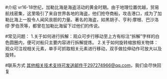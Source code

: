 #介绍
vr16-18世纪，加勒比海是海盗活动的黄金时期。由于地理位置优越，贸易航线密集，这里吸引了来自世界各地的海盗，他们抢夺商船，攻击港口，成为了加勒比海上一股令人闻风丧胆的力量。著名的海盗，如黑胡子、亨利·摩根、巴沙洛缪·罗伯茨等，都曾在加勒比海留下过他们的传说。

#常见问题：
1.关于如何进行拆解：观众可步行移动至上方有标注“拆解”字样的白色圆圈内，便可对船只主要内容进行拆解提炼。
2.关于如何旋转缩放相关物体：观众可注视相关元素，单手可抓取相关元素进行移动，双手做拉伸动作可放大以及旋转。

#联系方式
其他相关技术支持可发送邮件于297274966@qq.com，我们会尽快回复
